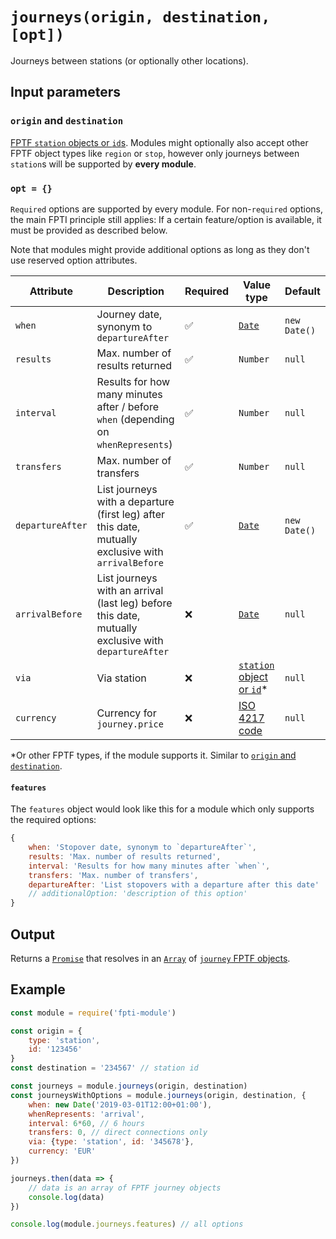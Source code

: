 # `journeys(origin, destination, [opt])`

Journeys between stations (or optionally other locations).

## Input parameters

### `origin` and `destination`

[FPTF `station` objects or `id`s](https://github.com/public-transport/friendly-public-transport-format/blob/master/spec/readme.md#station). Modules might optionally also accept other FPTF object types like `region` or `stop`, however only journeys between `station`s will be supported by **every module**.

### `opt = {}`

`Required` options are supported by every module. For non-`required` options, the main FPTI principle still applies: If a certain feature/option is available, it must be provided as described below.

Note that modules might provide additional options as long as they don't use reserved option attributes.

Attribute | Description | Required | Value type | Default
----------|-------------|------------|------------|--------
`when` | Journey date, synonym to `departureAfter` | ✅ | [`Date`](https://developer.mozilla.org/en-US/docs/Web/JavaScript/Reference/Global_Objects/date) | `new Date()`
`results` | Max. number of results returned | ✅ | `Number` | `null`
`interval` | Results for how many minutes after / before `when` (depending on `whenRepresents`) | ✅ | `Number` | `null`
`transfers` | Max. number of transfers | ✅ | `Number` | `null`
`departureAfter` | List journeys with a departure (first leg) after this date, mutually exclusive with `arrivalBefore` | ✅ | [`Date`](https://developer.mozilla.org/en-US/docs/Web/JavaScript/Reference/Global_Objects/date) | `new Date()`
`arrivalBefore` | List journeys with an arrival (last leg) before this date, mutually exclusive with `departureAfter` | ❌ | [`Date`](https://developer.mozilla.org/en-US/docs/Web/JavaScript/Reference/Global_Objects/date) | `null`
`via` | Via station | ❌ | [`station` object or `id`](https://github.com/public-transport/friendly-public-transport-format/blob/master/spec/readme.md#station)\* | `null`
`currency` | Currency for `journey.price` | ❌ | [ISO 4217 code](https://en.wikipedia.org/wiki/ISO_4217#Active_codes) | `null`

\*Or other FPTF types, if the module supports it. Similar to [`origin` and `destination`](#origin-and-destination).

#### `features`

The `features` object would look like this for a module which only supports the required options:

```js
{
    when: 'Stopover date, synonym to `departureAfter`',
    results: 'Max. number of results returned',
    interval: 'Results for how many minutes after `when`',
    transfers: 'Max. number of transfers',
    departureAfter: 'List stopovers with a departure after this date'
    // additionalOption: 'description of this option'
}
```

## Output

Returns a [`Promise`](https://developer.mozilla.org/en-US/docs/Web/JavaScript/Reference/Global_Objects/promise) that resolves in an [`Array`](https://developer.mozilla.org/en-US/docs/Web/JavaScript/Reference/Global_Objects/array) of [`journey` FPTF objects](https://github.com/public-transport/friendly-public-transport-format/blob/master/spec/readme.md#journey).

## Example

```js
const module = require('fpti-module')

const origin = {
    type: 'station',
    id: '123456'
}
const destination = '234567' // station id

const journeys = module.journeys(origin, destination)
const journeysWithOptions = module.journeys(origin, destination, {
    when: new Date('2019-03-01T12:00+01:00'),
    whenRepresents: 'arrival',
    interval: 6*60, // 6 hours
    transfers: 0, // direct connections only
    via: {type: 'station', id: '345678'},
    currency: 'EUR'
})

journeys.then(data => {
    // data is an array of FPTF journey objects
    console.log(data)
})

console.log(module.journeys.features) // all options
```
